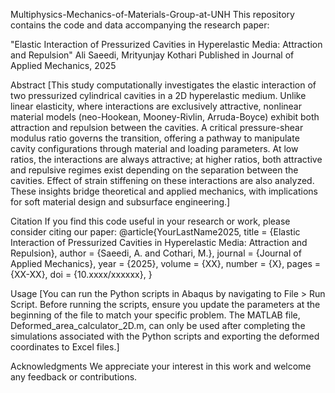 Multiphysics-Mechanics-of-Materials-Group-at-UNH
This repository contains the code and data accompanying the research paper:

"Elastic Interaction of Pressurized Cavities in Hyperelastic Media: Attraction and Repulsion"
Ali Saeedi, Mrityunjay Kothari
Published in Journal of Applied Mechanics, 2025

Abstract
[This study computationally investigates the elastic interaction of two pressurized cylindrical cavities in a 2D hyperelastic medium. 
Unlike linear elasticity, where interactions are exclusively attractive, nonlinear material models (neo-Hookean, Mooney-Rivlin, Arruda-Boyce) exhibit both attraction and repulsion between the cavities. 
A critical pressure-shear modulus ratio governs the transition, offering a pathway to manipulate cavity configurations through material and loading parameters.
At low ratios, the interactions are always attractive; at higher ratios, both attractive and repulsive regimes exist depending on the separation between the cavities.
Effect of strain stiffening on these interactions are also analyzed.
These insights bridge theoretical and applied mechanics, with implications for soft material design and subsurface engineering.]

Citation
If you find this code useful in your research or work, please consider citing our paper:
@article{YourLastName2025,
  title     = {Elastic Interaction of Pressurized Cavities in Hyperelastic Media: Attraction and Repulsion},
  author    = {Saeedi, A. and Cothari, M.},
  journal   = {Journal of Applied Mechanics},
  year      = {2025},
  volume    = {XX},
  number    = {X},
  pages     = {XX-XX},
  doi       = {10.xxxx/xxxxxx},
}

Usage
[You can run the Python scripts in Abaqus by navigating to File > Run Script. Before running the scripts, ensure you update the parameters at the beginning of the file to match your specific problem.
The MATLAB file, Deformed_area_calculator_2D.m, can only be used after completing the simulations associated with the Python scripts and exporting the deformed coordinates to Excel files.]

Acknowledgments
We appreciate your interest in this work and welcome any feedback or contributions.
